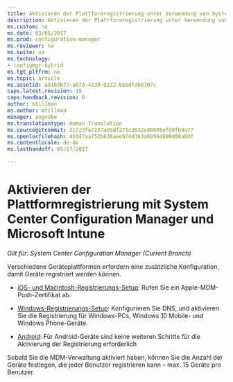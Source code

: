 ```yaml
---
title: Aktivieren der Plattformregistrierung unter Verwendung von System Center Configuration Manager | Microsoft-Dokumentation
description: Aktivieren der Plattformregistrierung unter Verwendung von System Center Configuration Manager und Microsoft Intune.
ms.custom: na
ms.date: 03/05/2017
ms.prod: configuration-manager
ms.reviewer: na
ms.suite: na
ms.technology:
- configmgr-hybrid
ms.tgt_pltfrm: na
ms.topic: article
ms.assetid: a9163b77-a67d-4139-8272-bb1dfdb8707c
caps.latest.revision: 18
caps.handback.revision: 0
author: mtillman
ms.author: mtillman
manager: angrobe
ms.translationtype: Human Translation
ms.sourcegitcommit: 2c723fe7137a95df271c3612c88805efd8fb9a77
ms.openlocfilehash: 4b047aa752b638aeeb7dd363a66564800d00a8df
ms.contentlocale: de-de
ms.lasthandoff: 05/17/2017

---
```

# <a name="enable-platform-enrollment-with-system-center-configuration-manager-and-microsoft-intune"></a>Aktivieren der Plattformregistrierung mit System Center Configuration Manager und Microsoft Intune

*Gilt für: System Center Configuration Manager (Current Branch)*

Verschiedene Geräteplattformen erfordern eine zusätzliche Konfiguration, damit Geräte registriert werden können.
  - [iOS- und Macintosh-Registrierungs-Setup](enroll-hybrid-ios-mac.md): Rufen Sie ein Apple-MDM-Push-Zertifikat ab.

  - [Windows-Registrierungs-Setup](enroll-hybrid-windows.md): Konfigurieren Sie DNS, und aktivieren Sie die Registrierung für Windows-PCs, Windows 10 Mobile- und Windows Phone-Geräte.

  - [Android](enroll-hybrid-android.md): Für Android-Geräte sind keine weiteren Schritte für die Aktivierung der Registrierung erforderlich

Sobald Sie die MDM-Verwaltung aktiviert haben, können Sie die Anzahl der Geräte festlegen, die jeder Benutzer registrieren kann – max. 15 Geräte pro Benutzer.

